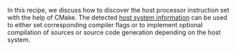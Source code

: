 In this recipe, we discuss how to discover the host processor instruction set
with the help of CMake. The detected [host system information](https://cmake.org/cmake/help/latest/command/cmake_host_system_information.html) can be used to
either set corresponding compiler flags or to implement optional compilation of
sources or source code generation depending on the host system.
